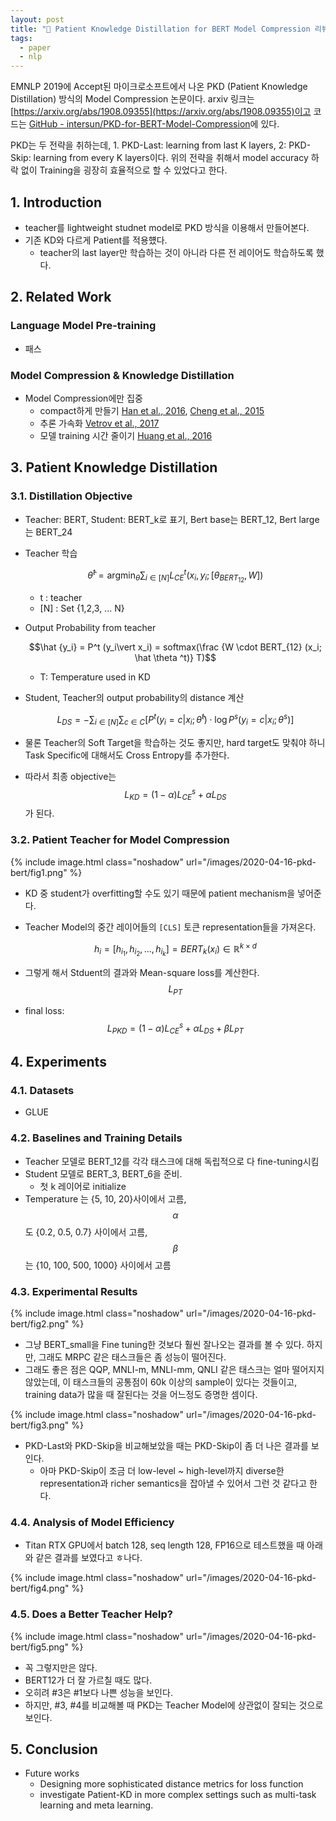 ```yaml
---
layout: post
title: "📃 Patient Knowledge Distillation for BERT Model Compression 리뷰"
tags:
  - paper
  - nlp
---
```


EMNLP 2019에 Accept된 마이크로소프트에서 나온 PKD (Patient Knowledge Distillation) 방식의 Model Compression 논문이다. arxiv 링크는 [https://arxiv.org/abs/1908.09355](https://arxiv.org/abs/1908.09355)이고 코드는 [GitHub - intersun/PKD-for-BERT-Model-Compression](https://github.com/intersun/PKD-for-BERT-Model-Compression)에 있다.

PKD는 두 전략을 취하는데, 1. PKD-Last: learning from last K layers, 2: PKD-Skip: learning from every K layers이다. 위의 전략을 취해서 model accuracy 하락 없이 Training을 굉장히 효율적으로 할 수 있었다고 한다.

## 1. Introduction

* teacher를 lightweight studnet model로 PKD 방식을 이용해서 만들어본다.
* 기존 KD와 다르게 Patient를 적용헀다.
  * teacher의 last layer만 학습하는 것이 아니라 다른 전 레이어도 학습하도록 했다.

## 2. Related Work

### Language Model Pre-training

* 패스

### Model Compression & Knowledge Distillation

* Model Compression에만 집중
  * compact하게 만들기 [Han et al., 2016](https://arxiv.org/abs/1510.00149), [Cheng et al., 2015](https://arxiv.org/abs/1502.03436)
  * 추론 가속화 [Vetrov et al., 2017](https://arxiv.org/abs/1612.02297)
  * 모델 training 시간 줄이기 [Huang et al., 2016](https://arxiv.org/abs/1603.09382)

## 3. Patient Knowledge Distillation

### 3.1. Distillation Objective

* Teacher: BERT, Student: BERT_k로 표기, Bert base는 BERT_12, Bert large는 BERT_24
* Teacher 학습

  $$\hat \theta ^t = \text{arg}\min_\theta \sum_{i \in [N]} L^t_{CE} (x_i, y_i; [\theta_{BERT_{12}}, W])$$

  * t : teacher
  * \[N\] : Set {1,2,3, ... N}

* Output Probability from teacher

  $$\hat {y_i} = P^t (y_i\vert x_i) = softmax(\frac {W \cdot BERT_{12} (x_i; \hat \theta ^t)} T)$$

  * T: Temperature used in KD
* Student, Teacher의 output probability의 distance 계산

  $$L_{DS} = - \sum_{i \in [N]} \sum_{c \in C} [P^t (y_i = c \vert x_i;\hat \theta ^t) \cdot \log P^s (y_i = c |x_i ; \theta ^s)]$$

* 물론 Teacher의 Soft Target을 학습하는 것도 좋지만, hard target도 맞춰야 하니 Task Specific에 대해서도 Cross Entropy를 추가한다.
* 따라서 최종 objective는 $$L_{KD} = (1 - \alpha) L^s_{CE} + \alpha L_{DS}$$가 된다.

### 3.2. Patient Teacher for Model Compression

{% include image.html class="noshadow" url="/images/2020-04-16-pkd-bert/fig1.png" %}

* KD 중 student가 overfitting할 수도 있기 때문에 patient mechanism을 넣어준다.
* Teacher Model의 중간 레이어들의 `[CLS]` 토큰 representation들을 가져온다.

  $$h_i = [h_{i_1}, h_{i_2}, ..., h_{i_k}] = BERT_k(x_i) \in \mathbb R^{k \times d}$$

* 그렇게 해서 Stduent의 결과와 Mean-square loss를 계산한다. $$L_{PT}$$
* final loss: $$L_{PKD} = (1 - \alpha) L^s_{CE} + \alpha L_{DS} + \beta L_{PT}$$

## 4. Experiments

### 4.1. Datasets

* GLUE

### 4.2. Baselines and Training Details

* Teacher 모델로 BERT_12를 각각 태스크에 대해 독립적으로 다 fine-tuning시킴
* Student 모델로 BERT_3, BERT_6을 준비.
  * 첫 k 레이어로 initialize
* Temperature 는 {5, 10, 20}사이에서 고름, $$\alpha$$도 {0.2, 0.5, 0.7} 사이에서 고름, $$\beta$$는 {10, 100, 500, 1000} 사이에서 고름

### 4.3. Experimental Results

{% include image.html class="noshadow" url="/images/2020-04-16-pkd-bert/fig2.png" %}

* 그냥 BERT_small을 Fine tuning한 것보다 훨씬 잘나오는 결과를 볼 수 있다. 하지만, 그래도 MRPC 같은 태스크들은 좀 성능이 떨어진다.
* 그래도 좋은 점은 QQP, MNLI-m, MNLI-mm, QNLI 같은 태스크는 얼마 떨어지지 않았는데, 이 태스크들의 공통점이 60k 이상의 sample이 있다는 것들이고, training data가 많을 때 잘된다는 것을 어느정도 증명한 셈이다.

{% include image.html class="noshadow" url="/images/2020-04-16-pkd-bert/fig3.png" %}

* PKD-Last와 PKD-Skip을 비교해보았을 때는 PKD-Skip이 좀 더 나은 결과를 보인다.
  * 아마 PKD-Skip이 조금 더 low-level ~ high-level까지 diverse한 representation과 richer semantics을 잡아낼 수 있어서 그런 것 같다고 한다.

### 4.4. Analysis of Model Efficiency

* Titan RTX GPU에서 batch 128, seq length 128, FP16으로 테스트했을 때 아래와 같은 결과를 보였다고 ㅎ나다.

{% include image.html class="noshadow" url="/images/2020-04-16-pkd-bert/fig4.png" %}

### 4.5. Does a Better Teacher Help?

{% include image.html class="noshadow" url="/images/2020-04-16-pkd-bert/fig5.png" %}

* 꼭 그렇지만은 않다.
* BERT12가 더 잘 가르칠 때도 많다.
* 오히려 #3은 #1보다 나쁜 성능을 보인다.
* 하지만, #3, #4를 비교해볼 때 PKD는 Teacher Model에 상관없이 잘되는 것으로 보인다.

## 5. Conclusion

* Future works
  * Designing more sophisticated distance metrics for loss function
  * investigate Patient-KD in more complex settings such as multi-task learning and meta learning.
